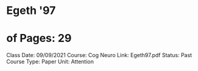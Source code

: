# Egeth '97

# of Pages: 29
Class Date: 09/09/2021
Course: Cog Neuro
Link: Egeth97.pdf
Status: Past Course
Type: Paper
Unit: Attention